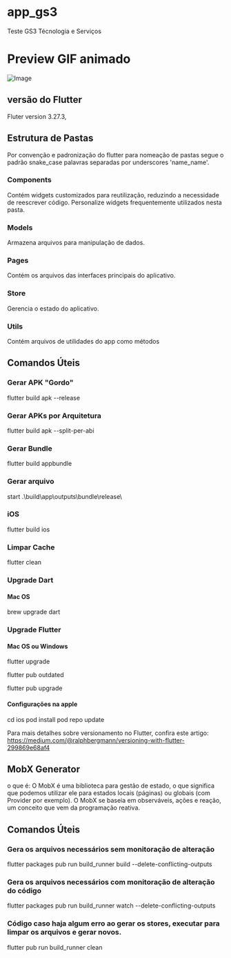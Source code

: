 # app_gs3

Teste GS3 Técnologia e Serviços

# Preview GIF animado
![Image](https://github.com/user-attachments/assets/4fb85a76-a539-47c4-8497-6640b8bb1af6)

## versão do Flutter

Fluter version 3.27.3,

## Estrutura de Pastas

Por convenção e padronização do flutter para nomeação de pastas segue o padrão  snake_case
palavras separadas por underscores 'name_name'.

### Components
Contém widgets customizados para reutilização, reduzindo a necessidade de reescrever código.
Personalize widgets frequentemente utilizados nesta pasta.

### Models
Armazena arquivos para manipulação de dados.

### Pages
Contém os arquivos das interfaces principais do aplicativo.

### Store
Gerencia o estado do aplicativo.

### Utils
Contém arquivos de utilidades do app como métodos 

## Comandos Úteis

### Gerar APK "Gordo"
flutter build apk --release

### Gerar APKs por Arquitetura
flutter build apk --split-per-abi

### Gerar Bundle
flutter build appbundle

### Gerar arquivo
start .\build\app\outputs\bundle\release\

### iOS
flutter build ios

### Limpar Cache
flutter clean



### Upgrade Dart

#### Mac OS
brew upgrade dart

### Upgrade Flutter

#### Mac OS ou Windows
flutter upgrade

flutter pub outdated

flutter pub upgrade

#### Configurações na apple
cd ios
pod install
pod repo update


Para mais detalhes sobre versionamento no Flutter, confira este artigo:
https://medium.com/@ralphbergmann/versioning-with-flutter-299869e68af4

## MobX Generator
o que é: O MobX é uma biblioteca para gestão de estado, o que significa que podemos utilizar ele
para estados locais (páginas) ou globais (com Provider por exemplo). O MobX se baseia em
observáveis, ações e reação, um conceito que vem da programação reativa.

## Comandos Úteis

### Gera os arquivos necessários sem monitoração de alteração
flutter packages pub run build_runner build --delete-conflicting-outputs

### Gera os arquivos necessários com monitoração de alteração do código
flutter packages pub run build_runner watch --delete-conflicting-outputs

### Código caso haja algum erro ao gerar os stores, executar para limpar os arquivos e gerar novos.
flutter pub run build_runner clean
